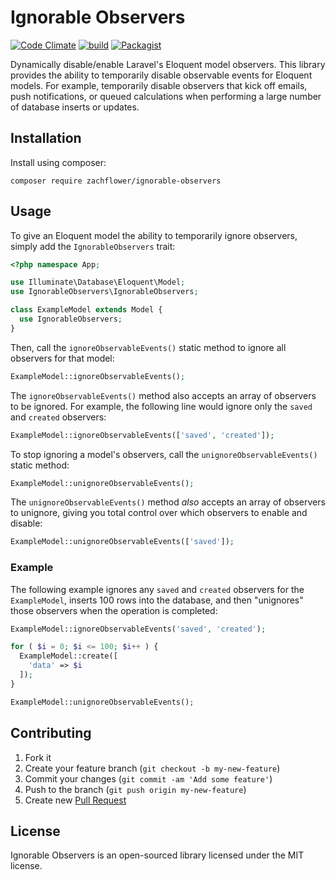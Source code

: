 # Ignorable Observers

[![Code Climate](https://codeclimate.com/github/zachflower/ignorable-observers/badges/gpa.svg)](https://codeclimate.com/github/zachflower/ignorable-observers) [![build](https://img.shields.io/endpoint.svg?url=https%3A%2F%2Factions-badge.atrox.dev%2Fzachflower%2Fignorable-observers%2Fbadge&label=build)](https://actions-badge.atrox.dev/zachflower/ignorable-observers/goto) [![Packagist](https://img.shields.io/packagist/v/zachflower/ignorable-observers.svg)]()

Dynamically disable/enable Laravel's Eloquent model observers. This library provides the ability to temporarily disable observable events for Eloquent models. For example, temporarily disable observers that kick off emails, push notifications, or queued calculations when performing a large number of database inserts or updates.

## Installation

Install using composer:

```
composer require zachflower/ignorable-observers
```

## Usage

To give an Eloquent model the ability to temporarily ignore observers, simply add the `IgnorableObservers` trait:

```php
<?php namespace App;

use Illuminate\Database\Eloquent\Model;
use IgnorableObservers\IgnorableObservers;

class ExampleModel extends Model {
  use IgnorableObservers;
}
```

Then, call the `ignoreObservableEvents()` static method to ignore all observers for that model:

```php
ExampleModel::ignoreObservableEvents();
```

The `ignoreObservableEvents()` method also accepts an array of observers to be ignored. For example, the following line would ignore only the `saved` and `created` observers:

```php
ExampleModel::ignoreObservableEvents(['saved', 'created']);
```

To stop ignoring a model's observers, call the `unignoreObservableEvents()` static method:

```php
ExampleModel::unignoreObservableEvents();
```

The `unignoreObservableEvents()` method _also_ accepts an array of observers to unignore, giving you total control over which observers to enable and disable:

```php
ExampleModel::unignoreObservableEvents(['saved']);
```

### Example

The following example ignores any `saved` and `created` observers for the `ExampleModel`, inserts 100 rows into the database, and then "unignores" those observers when the operation is completed:

```php
ExampleModel::ignoreObservableEvents('saved', 'created');

for ( $i = 0; $i <= 100; $i++ ) {
  ExampleModel::create([
    'data' => $i
  ]);
}

ExampleModel::unignoreObservableEvents();
```

## Contributing

1. Fork it
1. Create your feature branch (`git checkout -b my-new-feature`)
1. Commit your changes (`git commit -am 'Add some feature'`)
1. Push to the branch (`git push origin my-new-feature`)
1. Create new [Pull Request](https://github.com/zachflower/ignorable-observers/compare)

## License

Ignorable Observers is an open-sourced library licensed under the MIT license.
